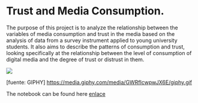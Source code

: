 # Trust and Media Consumption.

The purpose of this project is to analyze the relationship between the variables of media consumption and trust in the media based on the analysis of data from a survey instrument applied to young university students. It also aims to describe the patterns of consumption and trust, looking specifically at the relationship between the level of consumption of digital media and the degree of trust or distrust in them.

![](https://media.giphy.com/media/GWRfIcwpwJX6E/giphy.gif)

[fuente: GIPHY] https://media.giphy.com/media/GWRfIcwpwJX6E/giphy.gif

The notebook can be found here [enlace](https://github.com/xmpinedar/Trust_and_MediaConsumption/blob/main/src/EDA_TrustandMediaConsumption.ipynb)
